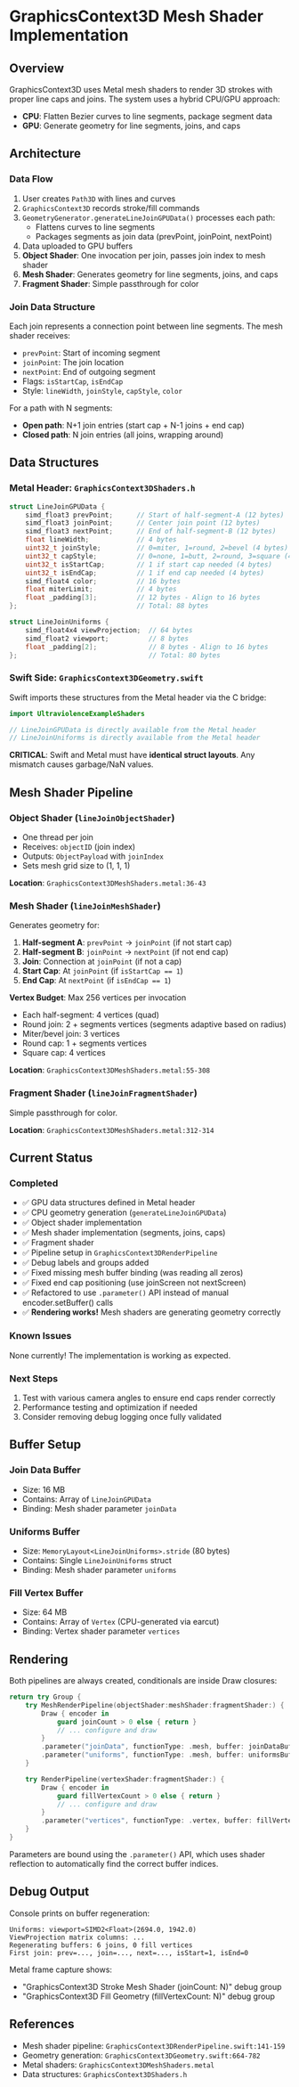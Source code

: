 # GraphicsContext3D Mesh Shader Implementation

## Overview

GraphicsContext3D uses Metal mesh shaders to render 3D strokes with proper line caps and joins. The system uses a hybrid CPU/GPU approach:
- **CPU**: Flatten Bezier curves to line segments, package segment data
- **GPU**: Generate geometry for line segments, joins, and caps

## Architecture

### Data Flow

1. User creates `Path3D` with lines and curves
2. `GraphicsContext3D` records stroke/fill commands
3. `GeometryGenerator.generateLineJoinGPUData()` processes each path:
   - Flattens curves to line segments
   - Packages segments as join data (prevPoint, joinPoint, nextPoint)
4. Data uploaded to GPU buffers
5. **Object Shader**: One invocation per join, passes join index to mesh shader
6. **Mesh Shader**: Generates geometry for line segments, joins, and caps
7. **Fragment Shader**: Simple passthrough for color

### Join Data Structure

Each join represents a connection point between line segments. The mesh shader receives:
- `prevPoint`: Start of incoming segment
- `joinPoint`: The join location
- `nextPoint`: End of outgoing segment
- Flags: `isStartCap`, `isEndCap`
- Style: `lineWidth`, `joinStyle`, `capStyle`, `color`

For a path with N segments:
- **Open path**: N+1 join entries (start cap + N-1 joins + end cap)
- **Closed path**: N join entries (all joins, wrapping around)

## Data Structures

### Metal Header: `GraphicsContext3DShaders.h`

```c
struct LineJoinGPUData {
    simd_float3 prevPoint;      // Start of half-segment-A (12 bytes)
    simd_float3 joinPoint;      // Center join point (12 bytes)
    simd_float3 nextPoint;      // End of half-segment-B (12 bytes)
    float lineWidth;            // 4 bytes
    uint32_t joinStyle;         // 0=miter, 1=round, 2=bevel (4 bytes)
    uint32_t capStyle;          // 0=none, 1=butt, 2=round, 3=square (4 bytes)
    uint32_t isStartCap;        // 1 if start cap needed (4 bytes)
    uint32_t isEndCap;          // 1 if end cap needed (4 bytes)
    simd_float4 color;          // 16 bytes
    float miterLimit;           // 4 bytes
    float _padding[3];          // 12 bytes - Align to 16 bytes
};                              // Total: 88 bytes

struct LineJoinUniforms {
    simd_float4x4 viewProjection;  // 64 bytes
    simd_float2 viewport;          // 8 bytes
    float _padding[2];             // 8 bytes - Align to 16 bytes
};                                 // Total: 80 bytes
```

### Swift Side: `GraphicsContext3DGeometry.swift`

Swift imports these structures from the Metal header via the C bridge:
```swift
import UltraviolenceExampleShaders

// LineJoinGPUData is directly available from the Metal header
// LineJoinUniforms is directly available from the Metal header
```

**CRITICAL**: Swift and Metal must have **identical struct layouts**. Any mismatch causes garbage/NaN values.

## Mesh Shader Pipeline

### Object Shader (`lineJoinObjectShader`)

- One thread per join
- Receives: `objectID` (join index)
- Outputs: `ObjectPayload` with `joinIndex`
- Sets mesh grid size to (1, 1, 1)

**Location**: `GraphicsContext3DMeshShaders.metal:36-43`

### Mesh Shader (`lineJoinMeshShader`)

Generates geometry for:
1. **Half-segment A**: `prevPoint` → `joinPoint` (if not start cap)
2. **Half-segment B**: `joinPoint` → `nextPoint` (if not end cap)
3. **Join**: Connection at `joinPoint` (if not a cap)
4. **Start Cap**: At `joinPoint` (if `isStartCap == 1`)
5. **End Cap**: At `nextPoint` (if `isEndCap == 1`)

**Vertex Budget**: Max 256 vertices per invocation
- Each half-segment: 4 vertices (quad)
- Round join: 2 + segments vertices (segments adaptive based on radius)
- Miter/bevel join: 3 vertices
- Round cap: 1 + segments vertices
- Square cap: 4 vertices

**Location**: `GraphicsContext3DMeshShaders.metal:55-308`

### Fragment Shader (`lineJoinFragmentShader`)

Simple passthrough for color.

**Location**: `GraphicsContext3DMeshShaders.metal:312-314`

## Current Status

### Completed
- ✅ GPU data structures defined in Metal header
- ✅ CPU geometry generation (`generateLineJoinGPUData`)
- ✅ Object shader implementation
- ✅ Mesh shader implementation (segments, joins, caps)
- ✅ Fragment shader
- ✅ Pipeline setup in `GraphicsContext3DRenderPipeline`
- ✅ Debug labels and groups added
- ✅ Fixed missing mesh buffer binding (was reading all zeros)
- ✅ Fixed end cap positioning (use joinScreen not nextScreen)
- ✅ Refactored to use `.parameter()` API instead of manual encoder.setBuffer() calls
- ✅ **Rendering works!** Mesh shaders are generating geometry correctly

### Known Issues
None currently! The implementation is working as expected.

### Next Steps
1. Test with various camera angles to ensure end caps render correctly
2. Performance testing and optimization if needed
3. Consider removing debug logging once fully validated

## Buffer Setup

### Join Data Buffer
- Size: 16 MB
- Contains: Array of `LineJoinGPUData`
- Binding: Mesh shader parameter `joinData`

### Uniforms Buffer
- Size: `MemoryLayout<LineJoinUniforms>.stride` (80 bytes)
- Contains: Single `LineJoinUniforms` struct
- Binding: Mesh shader parameter `uniforms`

### Fill Vertex Buffer
- Size: 64 MB
- Contains: Array of `Vertex` (CPU-generated via earcut)
- Binding: Vertex shader parameter `vertices`

## Rendering

Both pipelines are always created, conditionals are inside Draw closures:

```swift
return try Group {
    try MeshRenderPipeline(objectShader:meshShader:fragmentShader:) {
        Draw { encoder in
            guard joinCount > 0 else { return }
            // ... configure and draw
        }
        .parameter("joinData", functionType: .mesh, buffer: joinDataBuffer!, offset: 0)
        .parameter("uniforms", functionType: .mesh, buffer: uniformsBuffer!, offset: 0)
    }

    try RenderPipeline(vertexShader:fragmentShader:) {
        Draw { encoder in
            guard fillVertexCount > 0 else { return }
            // ... configure and draw
        }
        .parameter("vertices", functionType: .vertex, buffer: fillVertexBuffer!, offset: 0)
    }
}
```

Parameters are bound using the `.parameter()` API, which uses shader reflection to automatically find the correct buffer indices.

## Debug Output

Console prints on buffer regeneration:
```
Uniforms: viewport=SIMD2<Float>(2694.0, 1942.0)
ViewProjection matrix columns: ...
Regenerating buffers: 6 joins, 0 fill vertices
First join: prev=..., join=..., next=..., isStart=1, isEnd=0
```

Metal frame capture shows:
- "GraphicsContext3D Stroke Mesh Shader (joinCount: N)" debug group
- "GraphicsContext3D Fill Geometry (fillVertexCount: N)" debug group

## References

- Mesh shader pipeline: `GraphicsContext3DRenderPipeline.swift:141-159`
- Geometry generation: `GraphicsContext3DGeometry.swift:664-782`
- Metal shaders: `GraphicsContext3DMeshShaders.metal`
- Data structures: `GraphicsContext3DShaders.h`
